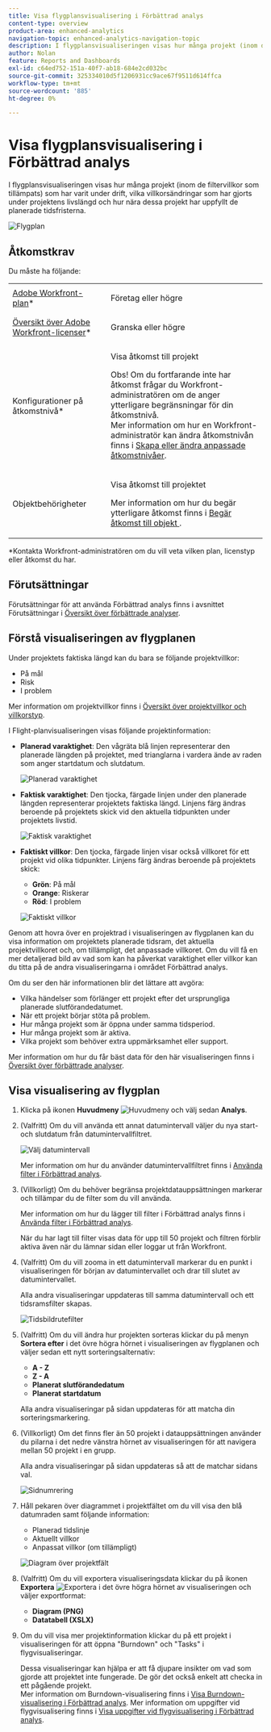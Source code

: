 ```yaml
---
title: Visa flygplansvisualisering i Förbättrad analys
content-type: overview
product-area: enhanced-analytics
navigation-topic: enhanced-analytics-navigation-topic
description: I flygplansvisualiseringen visas hur många projekt (inom de filtervillkor som tillämpats) som har varit under drift, vilka villkorsändringar som har gjorts under projektens livslängd och hur nära dessa projekt har uppfyllt de planerade tidsfristerna.
author: Nolan
feature: Reports and Dashboards
exl-id: c64ed752-151a-40f7-ab18-684e2cd032bc
source-git-commit: 325334010d5f1206931cc9ace67f9511d614ffca
workflow-type: tm+mt
source-wordcount: '885'
ht-degree: 0%

---
```


# Visa flygplansvisualisering i Förbättrad analys

I flygplansvisualiseringen visas hur många projekt (inom de filtervillkor som tillämpats) som har varit under drift, vilka villkorsändringar som har gjorts under projektens livslängd och hur nära dessa projekt har uppfyllt de planerade tidsfristerna.

![Flygplan](assets/flight-plan-350x132.png)

## Åtkomstkrav

Du måste ha följande:

<table style="table-layout:auto"> 
 <col> 
 <col> 
 <tbody> 
  <tr> 
   <td role="rowheader"><a href="https://www.workfront.com/plans" target="_blank">Adobe Workfront-plan</a>*</td> 
   <td> <p>Företag eller högre</p> </td> 
  </tr> 
  <tr> 
   <td role="rowheader"><a href="../administration-and-setup/add-users/access-levels-and-object-permissions/wf-licenses.md" class="MCXref xref">Översikt över Adobe Workfront-licenser</a>*</td> 
   <td> <p>Granska eller högre</p> </td> 
  </tr> 
  <tr> 
   <td role="rowheader">Konfigurationer på åtkomstnivå*</td> 
   <td> <p>Visa åtkomst till projekt</p> <p>Obs! Om du fortfarande inte har åtkomst frågar du Workfront-administratören om de anger ytterligare begränsningar för din åtkomstnivå.<br>Mer information om hur en Workfront-administratör kan ändra åtkomstnivån finns i <a href="../administration-and-setup/add-users/configure-and-grant-access/create-modify-access-levels.md" class="MCXref xref">Skapa eller ändra anpassade åtkomstnivåer</a>.</p> </td> 
  </tr> 
  <tr> 
   <td role="rowheader">Objektbehörigheter</td> 
   <td> <p>Visa åtkomst till projektet</p> <p>Mer information om hur du begär ytterligare åtkomst finns i <a href="../workfront-basics/grant-and-request-access-to-objects/request-access.md" class="MCXref xref">Begär åtkomst till objekt </a>.</p> </td> 
  </tr> 
 </tbody> 
</table>

&#42;Kontakta Workfront-administratören om du vill veta vilken plan, licenstyp eller åtkomst du har.

## Förutsättningar

Förutsättningar för att använda Förbättrad analys finns i avsnittet Förutsättningar i [Översikt över förbättrade analyser](../enhanced-analytics/enhanced-analytics-overview.md).

## Förstå visualiseringen av flygplanen

Under projektets faktiska längd kan du bara se följande projektvillkor:

* På mål
* Risk
* I problem

Mer information om projektvillkor finns i [Översikt över projektvillkor och villkorstyp](../manage-work/projects/manage-projects/project-condition-and-condition-type.md).

I Flight-planvisualiseringen visas följande projektinformation:

* **Planerad varaktighet**: Den vågräta blå linjen representerar den planerade längden på projektet, med trianglarna i vardera ände av raden som anger startdatum och slutdatum.

  ![Planerad varaktighet](assets/planned-duration-line-350x37.png)

* **Faktisk varaktighet**: Den tjocka, färgade linjen under den planerade längden representerar projektets faktiska längd. Linjens färg ändras beroende på projektets skick vid den aktuella tidpunkten under projektets livstid.

  ![Faktisk varaktighet](assets/actual-duration-line.png)

* **Faktiskt villkor**: Den tjocka, färgade linjen visar också villkoret för ett projekt vid olika tidpunkter. Linjens färg ändras beroende på projektets skick:

   * **Grön**: På mål
   * **Orange**: Riskerar
   * **Röd**: I problem

  ![Faktiskt villkor](assets/actual-condition-color.png)

Genom att hovra över en projektrad i visualiseringen av flygplanen kan du visa information om projektets planerade tidsram, det aktuella projektvillkoret och, om tillämpligt, det anpassade villkoret. Om du vill få en mer detaljerad bild av vad som kan ha påverkat varaktighet eller villkor kan du titta på de andra visualiseringarna i området Förbättrad analys.

Om du ser den här informationen blir det lättare att avgöra:

* Vilka händelser som förlänger ett projekt efter det ursprungliga planerade slutförandedatumet.
* När ett projekt börjar stöta på problem.
* Hur många projekt som är öppna under samma tidsperiod.
* Hur många projekt som är aktiva.
* Vilka projekt som behöver extra uppmärksamhet eller support.

Mer information om hur du får bäst data för den här visualiseringen finns i [Översikt över förbättrade analyser](../enhanced-analytics/enhanced-analytics-overview.md).

## Visa visualisering av flygplan

1. Klicka på ikonen **Huvudmeny** ![Huvudmeny ](assets/main-menu-icon-16x12.png) och välj sedan **Analys**.
1. (Valfritt) Om du vill använda ett annat datumintervall väljer du nya start- och slutdatum från datumintervallfiltret.

   ![Välj datumintervall](assets/filters-select-date-range-350x344.png)

   Mer information om hur du använder datumintervallfiltret finns i [Använda filter i Förbättrad analys](../enhanced-analytics/use-enhanced-analytics-filters.md).

1. (Villkorligt) Om du behöver begränsa projektdatauppsättningen markerar och tillämpar du de filter som du vill använda.

   Mer information om hur du lägger till filter i Förbättrad analys finns i [Använda filter i Förbättrad analys](../enhanced-analytics/use-enhanced-analytics-filters.md).

   När du har lagt till filter visas data för upp till 50 projekt och filtren förblir aktiva även när du lämnar sidan eller loggar ut från Workfront.

1. (Valfritt) Om du vill zooma in ett datumintervall markerar du en punkt i visualiseringen för början av datumintervallet och drar till slutet av datumintervallet.

   Alla andra visualiseringar uppdateras till samma datumintervall och ett tidsramsfilter skapas.

   ![Tidsbildrutefilter](assets/timeframe-filter-350x220.png)

1. (Valfritt) Om du vill ändra hur projekten sorteras klickar du på menyn **Sortera efter** i det övre högra hörnet i visualiseringen av flygplanen och väljer sedan ett nytt sorteringsalternativ:

   * **A - Z**
   * **Z - A**
   * **Planerat slutförandedatum**
   * **Planerat startdatum**

   Alla andra visualiseringar på sidan uppdateras för att matcha din sorteringsmarkering.

1. (Villkorligt) Om det finns fler än 50 projekt i datauppsättningen använder du pilarna i det nedre vänstra hörnet av visualiseringen för att navigera mellan 50 projekt i en grupp.

   Alla andra visualiseringar på sidan uppdateras så att de matchar sidans val.

   ![Sidnumrering](assets/pagination-350x118.png)

1. Håll pekaren över diagrammet i projektfältet om du vill visa den blå datumraden samt följande information:

   * Planerad tidslinje
   * Aktuellt villkor
   * Anpassat villkor (om tillämpligt)

   ![Diagram över projektfält](assets/project-bar-graph-350x143.png)

1. (Valfritt) Om du vill exportera visualiseringsdata klickar du på ikonen **Exportera** ![Exportera ](assets/export.png) i det övre högra hörnet av visualiseringen och väljer exportformat:

   * **Diagram (PNG)**
   * **Datatabell (XSLX)**

1. Om du vill visa mer projektinformation klickar du på ett projekt i visualiseringen för att öppna &quot;Burndown&quot; och &quot;Tasks&quot; i flygvisualiseringar.

   Dessa visualiseringar kan hjälpa er att få djupare insikter om vad som gjorde att projektet inte fungerade. De gör det också enkelt att checka in ett pågående projekt.\
   Mer information om Burndown-visualisering finns i [Visa Burndown-visualisering i Förbättrad analys](../enhanced-analytics/burndown-overview.md). Mer information om uppgifter vid flygvisualisering finns i [Visa uppgifter vid flygvisualisering i Förbättrad analys](../enhanced-analytics/tasks-in-flight-overview.md).

